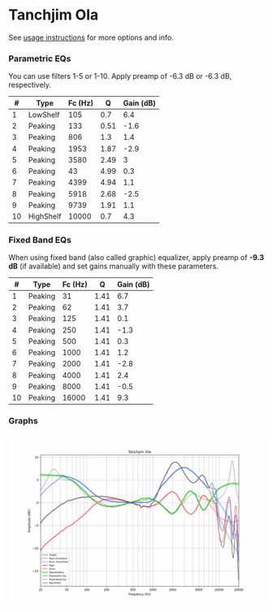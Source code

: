 # Tanchjim Ola
See [usage instructions](https://github.com/jaakkopasanen/AutoEq#usage) for more options and info.

### Parametric EQs
You can use filters 1-5 or 1-10. Apply preamp of -6.3 dB or -6.3 dB, respectively.

|   # | Type      |   Fc (Hz) |    Q |   Gain (dB) |
|-----|-----------|-----------|------|-------------|
|   1 | LowShelf  |       105 | 0.7  |         6.4 |
|   2 | Peaking   |       133 | 0.51 |        -1.6 |
|   3 | Peaking   |       806 | 1.3  |         1.4 |
|   4 | Peaking   |      1953 | 1.87 |        -2.9 |
|   5 | Peaking   |      3580 | 2.49 |         3   |
|   6 | Peaking   |        43 | 4.99 |         0.3 |
|   7 | Peaking   |      4399 | 4.94 |         1.1 |
|   8 | Peaking   |      5918 | 2.68 |        -2.5 |
|   9 | Peaking   |      9739 | 1.91 |         1.1 |
|  10 | HighShelf |     10000 | 0.7  |         4.3 |

### Fixed Band EQs
When using fixed band (also called graphic) equalizer, apply preamp of **-9.3 dB** (if available) and set gains manually with these parameters.

|   # | Type    |   Fc (Hz) |    Q |   Gain (dB) |
|-----|---------|-----------|------|-------------|
|   1 | Peaking |        31 | 1.41 |         6.7 |
|   2 | Peaking |        62 | 1.41 |         3.7 |
|   3 | Peaking |       125 | 1.41 |         0.1 |
|   4 | Peaking |       250 | 1.41 |        -1.3 |
|   5 | Peaking |       500 | 1.41 |         0.3 |
|   6 | Peaking |      1000 | 1.41 |         1.2 |
|   7 | Peaking |      2000 | 1.41 |        -2.8 |
|   8 | Peaking |      4000 | 1.41 |         2.4 |
|   9 | Peaking |      8000 | 1.41 |        -0.5 |
|  10 | Peaking |     16000 | 1.41 |         9.3 |

### Graphs
![](./Tanchjim%20Ola.png)
